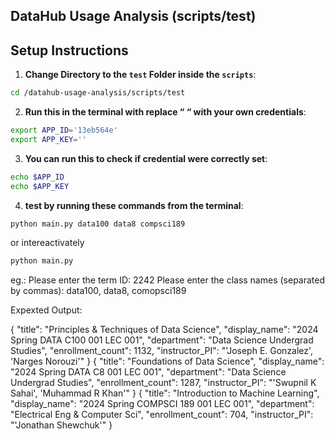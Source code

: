 ## DataHub Usage Analysis (scripts/test)

## Setup Instructions

1. **Change Directory to the `test` Folder inside the `scripts`**:
```bash
cd /datahub-usage-analysis/scripts/test
```

2. **Run this in the terminal with replace “ “ with your own credentials**:
```bash
export APP_ID='13eb564e'
export APP_KEY=''
```

3. **You can run this to check if credential were correctly set**:
```bash
echo $APP_ID
echo $APP_KEY
```

4. **test by running these commands from the terminal**:

```bash
python main.py data100 data8 compsci189
```
or intereactivately 

```bash
python main.py
```
eg.:
Please enter the term ID: 2242
Please enter the class names (separated by commas): data100, data8, comopsci189

Expexted Output:

{
    "title": "Principles & Techniques of Data Science",
    "display_name": "2024 Spring DATA C100 001 LEC 001",
    "department": "Data Science Undergrad Studies",
    "enrollment_count": 1132,
    "instructor_PI": "'Joseph E. Gonzalez', 'Narges Norouzi'"
}
{
    "title": "Foundations of Data Science",
    "display_name": "2024 Spring DATA C8 001 LEC 001",
    "department": "Data Science Undergrad Studies",
    "enrollment_count": 1287,
    "instructor_PI": "'Swupnil K Sahai', 'Muhammad R Khan'"
}
{
    "title": "Introduction to Machine Learning",
    "display_name": "2024 Spring COMPSCI 189 001 LEC 001",
    "department": "Electrical Eng & Computer Sci",
    "enrollment_count": 704,
    "instructor_PI": "'Jonathan Shewchuk'"
}